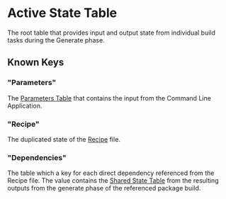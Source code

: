 # Active State Table

The root table that provides input and output state from individual build tasks during the Generate phase.

## Known Keys

### "Parameters"
The [Parameters Table](Parameters-Table.md) that contains the input from the Command Line Application.

### "Recipe"
The duplicated state of the [Recipe](Recipe.md) file.

### "Dependencies"
The table which a key for each direct dependency referenced from the Recipe file. The value contains the [Shared State Table](Shared-State-Table.md) from the resulting outputs from the generate phase of the referenced package build.


